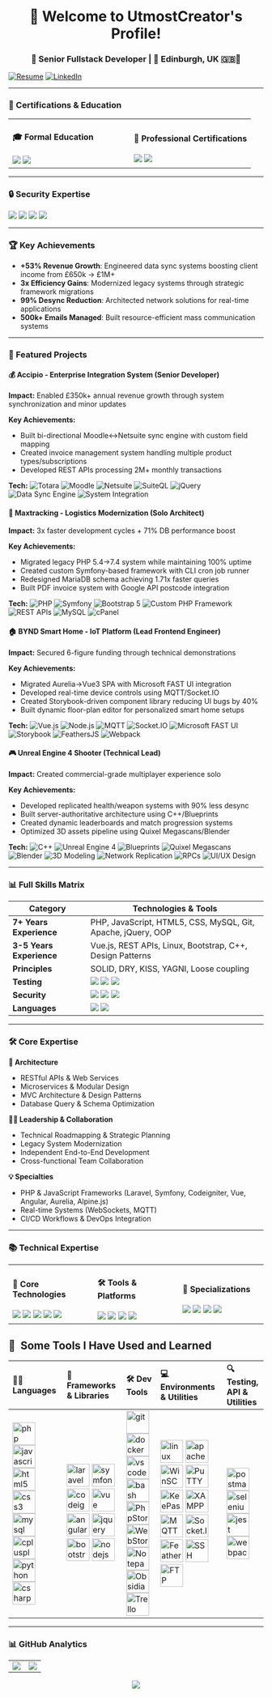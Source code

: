 <h1 align="center">👋 Welcome to UtmostCreator's Profile!</h1>
<h3 align="center">🚀 Senior Fullstack Developer | 📍 Edinburgh, UK 🇬🇧🏴󠁧󠁢󠁳󠁣󠁴󠁿</h3>

[![Resume](https://img.shields.io/badge/Download_CV-FF0000?style=for-the-badge&logo=adobeacrobatreader&logoColor=white)](https://drive.google.com/file/d/182c4HgrjBbksa53GWmDswzOc2Zv9KcZX)
[![LinkedIn](https://img.shields.io/badge/Connect-0077B5?style=for-the-badge&logo=linkedin&logoColor=white)](https://www.linkedin.com/in/utmost-creator/)

---

### 📜 Certifications & Education

<table>
<tr>
<td width="50%">
<h4>🎓 Formal Education</h4>
<img src="https://img.shields.io/badge/MSc_Software_Engineering-Distinction-8A2BE2">
<img src="https://img.shields.io/badge/CISCO_IT_Essentials-Passed-1BA0D7">
</td>
<td width="50%">
<h4>📜 Professional Certifications</h4>
<img src="https://img.shields.io/badge/QATestLab-Certified_Test_Engineer-green">
<img src="https://img.shields.io/badge/British_Council-C2_English-important">
</td>
</tr>
</table>

---

### 🔒 Security Expertise

<img src="https://img.shields.io/badge/OWASP_Top_10-Implemented-4A90E2"> <img src="https://img.shields.io/badge/Secure_API_Design-3_yrs-FF6C37"> <img src="https://img.shields.io/badge/CSRF/XSS_Protection-7_yrs-green"> <img src="https://img.shields.io/badge/SQL_Injection_Prevention-7_yrs-4479A1">

---

### 🏆 Key Achievements

- **+53% Revenue Growth**: Engineered data sync systems boosting client income from £650k → £1M+ 
- **3x Efficiency Gains**: Modernized legacy systems through strategic framework migrations
- **99% Desync Reduction**: Architected network solutions for real-time applications
- **500k+ Emails Managed**: Built resource-efficient mass communication systems

---

### 🚀 Featured Projects

#### 💰 Accipio - Enterprise Integration System (Senior Developer)

**Impact:** Enabled £350k+ annual revenue growth through system synchronization and minor updates

**Key Achievements:**
- Built bi-directional Moodle↔Netsuite sync engine with custom field mapping
- Created invoice management system handling multiple product types/subscriptions
- Developed REST APIs processing 2M+ monthly transactions

**Tech:**
![Totara](https://img.shields.io/badge/Totara-1F78B4?style=flat) ![Moodle](https://img.shields.io/badge/Moodle-F98012?style=flat&logo=moodle) ![Netsuite](https://img.shields.io/badge/Netsuite-1F4788?style=flat) ![SuiteQL](https://img.shields.io/badge/SuiteQL-326690?style=flat) ![jQuery](https://img.shields.io/badge/jQuery-0769AD?style=flat&logo=jquery) ![Data Sync Engine](https://img.shields.io/badge/Data_Sync-34A853?style=flat) ![System Integration](https://img.shields.io/badge/System_Integration-4285F4?style=flat) 

#### 🚛 Maxtracking - Logistics Modernization (Solo Architect)

**Impact:** 3x faster development cycles + 71% DB performance boost

**Key Achievements:**
- Migrated legacy PHP 5.4→7.4 system while maintaining 100% uptime
- Created custom Symfony-based framework with CLI cron job runner
- Redesigned MariaDB schema achieving 1.71x faster queries
- Built PDF invoice system with Google API postcode integration

**Tech:**
![PHP](https://img.shields.io/badge/PHP-777BB4?style=flat&logo=php&logoColor=white) ![Symfony](https://img.shields.io/badge/Symfony-000000?style=flat&logo=symfony) ![Bootstrap 5](https://img.shields.io/badge/Bootstrap-7952B3?style=flat&logo=bootstrap) ![Custom PHP Framework](https://img.shields.io/badge/Custom_Framework-4F5B93?style=flat) ![REST APIs](https://img.shields.io/badge/REST_API-FF6C37?style=flat&logo=postman) ![MySQL](https://img.shields.io/badge/MySQL-4479A1?style=flat&logo=mysql) ![cPanel](https://img.shields.io/badge/cPanel-FF6C37?style=flat&logo=cpanel) 

#### 🏠 BYND Smart Home - IoT Platform (Lead Frontend Engineer)

**Impact:** Secured 6-figure funding through technical demonstrations

**Key Achievements:**
- Migrated Aurelia→Vue3 SPA with Microsoft FAST UI integration
- Developed real-time device controls using MQTT/Socket.IO
- Created Storybook-driven component library reducing UI bugs by 40%
- Built dynamic floor-plan editor for personalized smart home setups

**Tech:**
![Vue.js](https://img.shields.io/badge/Vue.js-4FC08D?style=flat&logo=vuedotjs&logoColor=white) ![Node.js](https://img.shields.io/badge/Node.js-339933?style=flat&logo=nodedotjs&logoColor=white) ![MQTT](https://img.shields.io/badge/MQTT-660066?style=flat&logo=mqtt) ![Socket.IO](https://img.shields.io/badge/Socket.IO-010101?style=flat&logo=socketdotio) ![Microsoft FAST UI](https://img.shields.io/badge/FAST_UI-005A9E?style=flat&logo=microsoft) ![Storybook](https://img.shields.io/badge/Storybook-FF4785?style=flat&logo=storybook) ![FeathersJS](https://img.shields.io/badge/FeathersJS-333333?style=flat) ![Webpack](https://img.shields.io/badge/Webpack-8DD6F9?style=flat&logo=webpack&logoColor=black) 

#### 🎮 Unreal Engine 4 Shooter (Technical Lead)

**Impact:** Created commercial-grade multiplayer experience solo

**Key Achievements:**
- Developed replicated health/weapon systems with 90% less desync
- Built server-authoritative architecture using C++/Blueprints
- Created dynamic leaderboards and match progression systems
- Optimized 3D assets pipeline using Quixel Megascans/Blender

**Tech:** 
![C++](https://img.shields.io/badge/C++-00599C?style=flat&logo=c%2B%2B&logoColor=white) ![Unreal Engine 4](https://img.shields.io/badge/Unreal_Engine-0E1128?style=flat&logo=unrealengine&logoColor=white) ![Blueprints](https://img.shields.io/badge/Blueprints-0E1128?style=flat&logo=unrealengine&logoColor=white) ![Quixel Megascans](https://img.shields.io/badge/Quixel_Megascans-1E1E1E?style=flat&logo=quixel) ![Blender](https://img.shields.io/badge/Blender-F5792A?style=flat&logo=blender&logoColor=white) ![3D Modeling](https://img.shields.io/badge/3D_Modeling-FF6F61?style=flat) ![Network Replication](https://img.shields.io/badge/Network_Replication-4285F4?style=flat) ![RPCs](https://img.shields.io/badge/RPCs-34A853?style=flat) ![UI/UX Design](https://img.shields.io/badge/UI%2FUX-FF4088?style=flat) 

---

### 📊 Full Skills Matrix

| Category| Technologies & Tools |
|--------|-----|
| **7+ Years Experience** | PHP, JavaScript, HTML5, CSS, MySQL, Git, Apache, jQuery, OOP|
| **3-5 Years Experience** | Vue.js, REST APIs, Linux, Bootstrap, C++, Design Patterns |
| **Principles** | SOLID, DRY, KISS, YAGNI, Loose coupling |
| **Testing** | <img src="https://img.shields.io/badge/Cypress-17202C?logo=cypress"> <img src="https://img.shields.io/badge/Selenium-43B02A?logo=selenium"> <img src="https://img.shields.io/badge/JMeter-D22128?logo=apachejmeter"> |
| **Security**| <img src="https://img.shields.io/badge/XSS_Protection-4A90E2"> <img src="https://img.shields.io/badge/SQL_Injection_Prevention-4479A1"> <img src="https://img.shields.io/badge/CSRF_Protection-000000">|
| **Languages** | <img src="https://img.shields.io/badge/English-C2-brightgreen"> <img src="https://img.shields.io/badge/German_A1-0063B1"> |

---

### 🛠️ Core Expertise

**🔧 Architecture**

* RESTful APIs & Web Services
* Microservices & Modular Design
* MVC Architecture & Design Patterns
* Database Query & Schema Optimization

**👨‍💼 Leadership & Collaboration**

* Technical Roadmapping & Strategic Planning
* Legacy System Modernization
* Independent End-to-End Development
* Cross-functional Team Collaboration

**💡 Specialties**

* PHP & JavaScript Frameworks (Laravel, Symfony, Codeigniter, Vue, Angular, Aurelia, Alpine.js)
* Real-time Systems (WebSockets, MQTT)
* CI/CD Workflows & DevOps Integration

---

### 📚 Technical Expertise

<table>
<tr>
<td width="33%">
<h4>🔧 Core Technologies</h4>
<img src="https://img.shields.io/badge/PHP-7_yrs-777BB4?logo=php&logoColor=white">
<img src="https://img.shields.io/badge/JavaScript-7_yrs-F7DF1E?logo=javascript&logoColor=black">
<img src="https://img.shields.io/badge/MySQL-7_yrs-4479A1?logo=mysql&logoColor=white">
<img src="https://img.shields.io/badge/Symfony-3_yr-000000?logo=symfony">
<img src="https://img.shields.io/badge/Vue.js-3_yrs-4FC08D?logo=vuedotjs">
</td>
<td width="33%">
<h4>🛠️ Tools & Platforms</h4>
<img src="https://img.shields.io/badge/Git-7_yrs-F05032?logo=git">
<img src="https://img.shields.io/badge/Docker-<1_yr-2496ED?logo=docker">
<img src="https://img.shields.io/badge/PHPStorm-7_yrs-000000?logo=phpstorm">
<img src="https://img.shields.io/badge/Postman-3_yrs-FF6C37?logo=postman">
</td>
<td width="33%">
<h4>🎯 Specializations</h4>
<img src="https://img.shields.io/badge/REST_API-3_yrs-FF6C37?logo=postman">
<img src="https://img.shields.io/badge/OOP-7_yrs-3776AB?logo=python">
<img src="https://img.shields.io/badge/DB_Modeling-7_yrs-4479A1?logo=mysql">
<img src="https://img.shields.io/badge/Security-3_yrs-4A90E2?logo=securityscorecard">
</td>
</tr>
</table>

<h2>🚀 &nbsp;Some Tools I Have Used and Learned</h2> 

<table>
  <thead>
    <tr>
      <th align="left">🧑‍💻 Languages</th>
      <th align="left">🧩 Frameworks & Libraries</th>
      <th align="left">🛠️ Dev Tools</th>
      <th align="left">💻 Environments & Utilities</th>
      <th align="left">🔍 Testing, API & Utilities</th>
    </tr>
  </thead>
  <tbody>
    <tr>
      <td>
        <img src="https://cdn.jsdelivr.net/gh/devicons/devicon/icons/php/php-original.svg" alt="php" width="45" height="45"/>
        <img src="https://cdn.jsdelivr.net/gh/devicons/devicon/icons/javascript/javascript-original.svg" alt="javascript" width="45" height="45"/>
        <img src="https://cdn.jsdelivr.net/gh/devicons/devicon/icons/html5/html5-original.svg" alt="html5" width="45" height="45"/>
        <img src="https://cdn.jsdelivr.net/gh/devicons/devicon/icons/css3/css3-original.svg" alt="css3" width="45" height="45"/>
        <img src="https://cdn.jsdelivr.net/gh/devicons/devicon/icons/mysql/mysql-original.svg" alt="mysql" width="45" height="45"/>
        <img src="https://cdn.jsdelivr.net/gh/devicons/devicon/icons/cplusplus/cplusplus-original.svg" alt="cplusplus" width="45" height="45"/>
        <img src="https://cdn.jsdelivr.net/gh/devicons/devicon/icons/python/python-original.svg" alt="python" width="45" height="45"/>
        <img src="https://cdn.jsdelivr.net/gh/devicons/devicon/icons/csharp/csharp-original.svg" alt="csharp" width="45" height="45"/>
      </td>
      <td>
        <img src="https://www.svgrepo.com/show/376332/laravel.svg" alt="laravel" width="45" height="45"/>
        <img src="https://cdn.jsdelivr.net/gh/devicons/devicon/icons/symfony/symfony-original.svg" alt="symfony" width="45" height="45"/>
        <img src="https://www.svgrepo.com/show/303425/codeigniter-logo.svg" alt="codeigniter" width="45" height="45"/>
        <img src="https://cdn.jsdelivr.net/gh/devicons/devicon/icons/vuejs/vuejs-original.svg" alt="vue" width="45" height="45"/>
        <img src="https://cdn.jsdelivr.net/gh/devicons/devicon/icons/angularjs/angularjs-original.svg" alt="angular" width="45" height="45"/>
        <img src="https://cdn.jsdelivr.net/gh/devicons/devicon/icons/jquery/jquery-original.svg" alt="jquery" width="45" height="45"/>
        <img src="https://cdn.jsdelivr.net/gh/devicons/devicon/icons/bootstrap/bootstrap-original.svg" alt="bootstrap" width="45" height="45"/>
        <img src="https://cdn.jsdelivr.net/gh/devicons/devicon/icons/nodejs/nodejs-original.svg" alt="nodejs" width="45" height="45"/>
      </td>
      <td>
        <img src="https://cdn.jsdelivr.net/gh/devicons/devicon/icons/git/git-original.svg" alt="git" width="45" height="45"/>
        <img src="https://cdn.jsdelivr.net/gh/devicons/devicon/icons/docker/docker-original.svg" alt="docker" width="45" height="45"/>
        <img src="https://cdn.jsdelivr.net/gh/devicons/devicon/icons/vscode/vscode-original.svg" alt="vscode" width="45" height="45"/>
        <img src="https://cdn.jsdelivr.net/gh/devicons/devicon/icons/bash/bash-original.svg" alt="bash" width="45" height="45"/>
        <img src="https://www.svgrepo.com/show/354184/phpstorm.svg" alt="PhpStorm" width="45" height="45"/>
        <img src="https://upload.wikimedia.org/wikipedia/commons/thumb/c/c0/WebStorm_Icon.svg/512px-WebStorm_Icon.svg.png" alt="WebStorm" width="45" height="45"/>
        <img src="https://www.svgrepo.com/show/479656/notepad-document-3.svg" alt="Notepad++" width="45" height="45"/>
        <img src="https://www.svgrepo.com/show/504676/obsidian.svg" alt="Obsidian" width="45" height="45"/>
        <img src="https://www.svgrepo.com/show/475688/trello-color.svg" alt="Trello" width="45" height="45"/>
      </td>
      <td>
        <img src="https://cdn.jsdelivr.net/gh/devicons/devicon/icons/linux/linux-original.svg" alt="linux" width="45" height="45"/>
        <img src="https://cdn.jsdelivr.net/gh/devicons/devicon/icons/apache/apache-original.svg" alt="apache" width="45" height="45"/>
        <img src="https://winscp-static-746341.c.cdn77.org/assets/images/logos/logo.png" alt="WinSCP" width="45" height="45"/>
        <img src="https://commons.wikimedia.org/wiki/Special:FilePath/PuTTY_Icon.svg" alt="PuTTY" width="45" height="45"/>
        <img src="https://commons.wikimedia.org/wiki/Special:FilePath/KeePassXC.svg" alt="KeePassXC" width="45" height="45"/>
        <img src="https://www.svgrepo.com/show/306995/xampp.svg" alt="XAMPP" width="45" height="45"/>
        <img src="https://upload.wikimedia.org/wikipedia/commons/3/3c/Mqtt-hor.svg" alt="MQTT" width="45" height="45"/>
        <img src="https://www.svgrepo.com/show/342225/socket-io.svg" alt="Socket.IO" width="45" height="45"/>
        <img src="https://www.svgrepo.com/show/353732/feathersjs.svg" alt="FeathersJS" width="45" height="45"/>
        <img src="https://www.svgrepo.com/show/438984/ssh.svg" alt="SSH" width="45" height="45"/>
        <img src="https://upload.wikimedia.org/wikipedia/commons/e/e0/Mqtt-hor.svg" alt="FTP" width="45" height="45"/>
      </td>
      <td>
        <img src="https://cdn.jsdelivr.net/gh/devicons/devicon/icons/postman/postman-original.svg" alt="postman" width="45" height="45"/>
        <img src="https://cdn.jsdelivr.net/gh/devicons/devicon/icons/selenium/selenium-original.svg" alt="selenium" width="45" height="45"/>
        <img src="https://cdn.jsdelivr.net/gh/devicons/devicon/icons/jest/jest-plain.svg" alt="jest" width="45" height="45"/>
        <img src="https://cdn.jsdelivr.net/gh/devicons/devicon/icons/webpack/webpack-original.svg" alt="webpack" width="45" height="45"/>
      </td>
    </tr>
  </tbody>
</table>

---

### 📊 GitHub Analytics

<table>
<tr>
<td>
<img align="center" src="https://github-readme-stats.vercel.app/api?username=utmostcreator&show_icons=true&theme=radical" />
</td>
<td>
<img align="center" src="https://github-readme-streak-stats.herokuapp.com/?user=utmostcreator&theme=radical" />
</td>
</tr>
</table>

<p align="center">
<img src="https://github-readme-stats.vercel.app/api/top-langs/?username=utmostcreator&layout=compact&theme=radical" />
</p>

